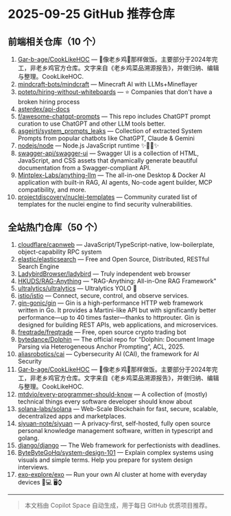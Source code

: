 # 2025-09-25 GitHub 推荐仓库

## 前端相关仓库（10 个）

1. [Gar-b-age/CookLikeHOC](https://github.com/Gar-b-age/CookLikeHOC) — 🥢像老乡鸡🐔那样做饭。主要部分于2024年完工，非老乡鸡官方仓库。文字来自《老乡鸡菜品溯源报告》，并做归纳、编辑与整理。CookLikeHOC.
2. [mindcraft-bots/mindcraft](https://github.com/mindcraft-bots/mindcraft) — Minecraft AI with LLMs+Mineflayer
3. [poteto/hiring-without-whiteboards](https://github.com/poteto/hiring-without-whiteboards) — ⭐️ Companies that don't have a broken hiring process
4. [asterdex/api-docs](https://github.com/asterdex/api-docs)
5. [f/awesome-chatgpt-prompts](https://github.com/f/awesome-chatgpt-prompts) — This repo includes ChatGPT prompt curation to use ChatGPT and other LLM tools better.
6. [asgeirtj/system_prompts_leaks](https://github.com/asgeirtj/system_prompts_leaks) — Collection of extracted System Prompts from popular chatbots like ChatGPT, Claude & Gemini
7. [nodejs/node](https://github.com/nodejs/node) — Node.js JavaScript runtime ✨🐢🚀✨
8. [swagger-api/swagger-ui](https://github.com/swagger-api/swagger-ui) — Swagger UI is a collection of HTML, JavaScript, and CSS assets that dynamically generate beautiful documentation from a Swagger-compliant API.
9. [Mintplex-Labs/anything-llm](https://github.com/Mintplex-Labs/anything-llm) — The all-in-one Desktop & Docker AI application with built-in RAG, AI agents, No-code agent builder, MCP compatibility, and more.
10. [projectdiscovery/nuclei-templates](https://github.com/projectdiscovery/nuclei-templates) — Community curated list of templates for the nuclei engine to find security vulnerabilities.

## 全站热门仓库（50 个）

1. [cloudflare/capnweb](https://github.com/cloudflare/capnweb) — JavaScript/TypeScript-native, low-boilerplate, object-capability RPC system
2. [elastic/elasticsearch](https://github.com/elastic/elasticsearch) — Free and Open Source, Distributed, RESTful Search Engine
3. [LadybirdBrowser/ladybird](https://github.com/LadybirdBrowser/ladybird) — Truly independent web browser
4. [HKUDS/RAG-Anything](https://github.com/HKUDS/RAG-Anything) — "RAG-Anything: All-in-One RAG Framework"
5. [ultralytics/ultralytics](https://github.com/ultralytics/ultralytics) — Ultralytics YOLO 🚀
6. [istio/istio](https://github.com/istio/istio) — Connect, secure, control, and observe services.
7. [gin-gonic/gin](https://github.com/gin-gonic/gin) — Gin is a high-performance HTTP web framework written in Go. It provides a Martini-like API but with significantly better performance—up to 40 times faster—thanks to httprouter. Gin is designed for building REST APIs, web applications, and microservices.
8. [freqtrade/freqtrade](https://github.com/freqtrade/freqtrade) — Free, open source crypto trading bot
9. [bytedance/Dolphin](https://github.com/bytedance/Dolphin) — The official repo for “Dolphin: Document Image Parsing via Heterogeneous Anchor Prompting”, ACL, 2025.
10. [aliasrobotics/cai](https://github.com/aliasrobotics/cai) — Cybersecurity AI (CAI), the framework for AI Security
11. [Gar-b-age/CookLikeHOC](https://github.com/Gar-b-age/CookLikeHOC) — 🥢像老乡鸡🐔那样做饭。主要部分于2024年完工，非老乡鸡官方仓库。文字来自《老乡鸡菜品溯源报告》，并做归纳、编辑与整理。CookLikeHOC.
12. [mtdvio/every-programmer-should-know](https://github.com/mtdvio/every-programmer-should-know) — A collection of (mostly) technical things every software developer should know about
13. [solana-labs/solana](https://github.com/solana-labs/solana) — Web-Scale Blockchain for fast, secure, scalable, decentralized apps and marketplaces.
14. [siyuan-note/siyuan](https://github.com/siyuan-note/siyuan) — A privacy-first, self-hosted, fully open source personal knowledge management software, written in typescript and golang.
15. [django/django](https://github.com/django/django) — The Web framework for perfectionists with deadlines.
16. [ByteByteGoHq/system-design-101](https://github.com/ByteByteGoHq/system-design-101) — Explain complex systems using visuals and simple terms. Help you prepare for system design interviews.
17. [exo-explore/exo](https://github.com/exo-explore/exo) — Run your own AI cluster at home with everyday devices 📱💻 🖥️⌚

---

> 本文档由 Copilot Space 自动生成，用于每日 GitHub 优质项目推荐。
